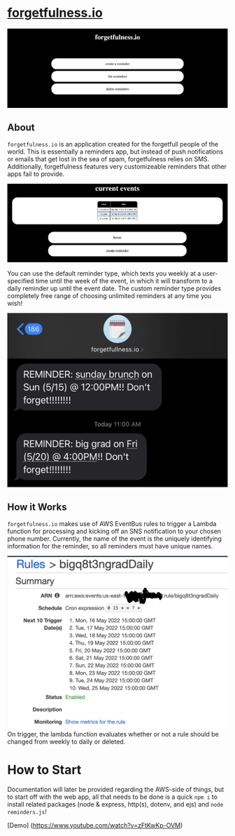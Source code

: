 # [forgetfulness.io](https://reminders-335.herokuapp.com/)

![home page](https://github.com/arundhingra/reminders-app/blob/master/img/home_page.png?raw=true)

## About
`forgetfulness.io` is an application created for the forgetfull people of the world. This is essentially a reminders app, but instead of push notifications or emails that get lost in the sea of spam, forgetfulness relies on SMS. Additionally, forgetfulness features very customizeable reminders that other apps fail to provide.

![reminders list](https://github.com/arundhingra/reminders-app/blob/master/img/list_ex.png?raw=true)

You can use the default reminder type, which texts you weekly at a user-specified time until the week of the event, in which it will transform to a daily reminder up until the event date. The custom reminder type provides completely free range of choosing unlimited reminders at any time you wish!

![text message example](https://github.com/arundhingra/reminders-app/blob/master/img/text_ex.jpg?raw=true)

## How it Works

`forgetfulness.io` makes use of AWS EventBus rules to trigger a Lambda function for processing and kicking off an SNS notification to your chosen phone number. Currently, the name of the event is the uniquely identifying information for the reminder, so all reminders must have unique names.

![event bus rule](https://github.com/arundhingra/reminders-app/blob/master/img/rule_ex.png?raw=true)
On trigger, the lambda function evaluates whether or not a rule should be changed from weekly to daily or deleted.
# How to Start
Documentation will later be provided regarding the AWS-side of things, but to start off with the web app, all that needs to be done is a quick `npm i` to install related packages (node & express, http(s), dotenv, and ejs) and `node reminders.js`!


[Demo] (https://www.youtube.com/watch?v=zFtKwKp-OVM)